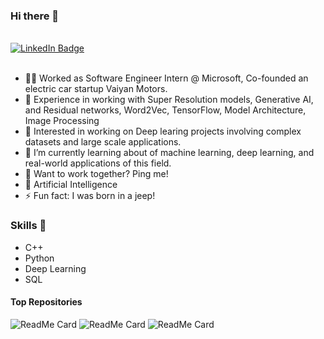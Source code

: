### Hi there 👋

<br>

<div id="badges">
  <a href="https://www.linkedin.com/in/siddharthsaraswat1">
    <img src="https://img.shields.io/badge/LinkedIn-blue?style=for-the-badge&logo=linkedin&logoColor=white" alt="LinkedIn Badge"/>
  </a>
</div>

<br>

- 🧑‍💻 Worked as Software Engineer Intern @ Microsoft, Co-founded an electric car startup Vaiyan Motors. 
- 📸 Experience in working with Super Resolution models, Generative AI, and Residual networks, Word2Vec, TensorFlow, Model Architecture, Image Processing
- 🔭 Interested in working on Deep learing projects involving complex datasets and large scale applications. 
- 🌱 I’m currently learning about of machine learning, deep learning, and real-world applications of this field.
- 👯 Want to work together? Ping me!
- 💬 Artificial Intelligence
- ⚡ Fun fact: I was born in a jeep!

### Skills 📄

- C++
- Python
- Deep Learning
- SQL

#### Top Repositories

![ReadMe Card](https://github-readme-stats.vercel.app/api/pin/?username=siddharth1012&repo=FaceApp)
![ReadMe Card](https://github-readme-stats.vercel.app/api/pin/?username=siddharth1012&repo=Image-Search-Engine)
![ReadMe Card](https://github-readme-stats.vercel.app/api/pin/?username=siddharth1012&repo=Similar-Image-Recommendation-System)


<br />
<br />

